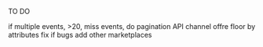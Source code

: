 TO DO

if multiple events, >20, miss events, do pagination API
channel offre
floor by attributes
fix if bugs
add other marketplaces